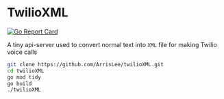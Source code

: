 # TwilioXML
[![Go Report Card](https://goreportcard.com/badge/github.com/ArrisLee/twilioXML)](https://goreportcard.com/report/github.com/ArrisLee/twilioXML)

A tiny api-server used to convert normal text into `XML` file for making Twilio voice calls


```sh
git clone https://github.com/ArrisLee/twilioXML.git
cd twilioXML
go mod tidy
go build
./twilioXML
```
